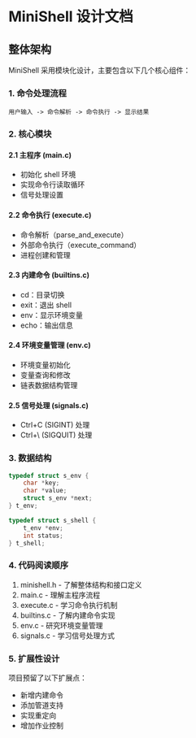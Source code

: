 # MiniShell 设计文档

## 整体架构

MiniShell 采用模块化设计，主要包含以下几个核心组件：

### 1. 命令处理流程

```plaintext
用户输入 -> 命令解析 -> 命令执行 -> 显示结果
```

### 2. 核心模块

#### 2.1 主程序 (main.c)
- 初始化 shell 环境
- 实现命令行读取循环
- 信号处理设置

#### 2.2 命令执行 (execute.c)
- 命令解析（parse_and_execute）
- 外部命令执行（execute_command）
- 进程创建和管理

#### 2.3 内建命令 (builtins.c)
- cd：目录切换
- exit：退出 shell
- env：显示环境变量
- echo：输出信息

#### 2.4 环境变量管理 (env.c)
- 环境变量初始化
- 变量查询和修改
- 链表数据结构管理

#### 2.5 信号处理 (signals.c)
- Ctrl+C (SIGINT) 处理
- Ctrl+\ (SIGQUIT) 处理

### 3. 数据结构

```c
typedef struct s_env {
    char *key;
    char *value;
    struct s_env *next;
} t_env;

typedef struct s_shell {
    t_env *env;
    int status;
} t_shell;
```

### 4. 代码阅读顺序

1. minishell.h - 了解整体结构和接口定义
2. main.c - 理解主程序流程
3. execute.c - 学习命令执行机制
4. builtins.c - 了解内建命令实现
5. env.c - 研究环境变量管理
6. signals.c - 学习信号处理方式

### 5. 扩展性设计

项目预留了以下扩展点：
- 新增内建命令
- 添加管道支持
- 实现重定向
- 增加作业控制
